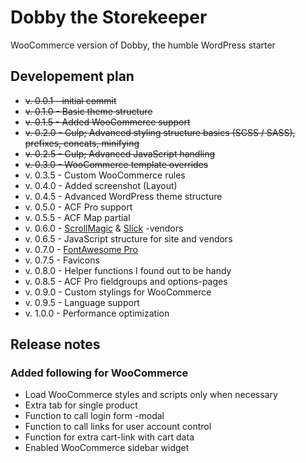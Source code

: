 # Dobby the Storekeeper
WooCommerce version of Dobby, the humble WordPress starter

## Developement plan
* ~~v. 0.0.1 - initial commit~~
* ~~v. 0.1.0 - Basic theme structure~~
* ~~v. 0.1.5 - Added WooCommerce support~~
* ~~v. 0.2.0 - Gulp; Advanced styling structure basics (SCSS / SASS), prefixes, concats, minifying~~
* ~~v. 0.2.5 - Gulp; Advanced JavaScript handling~~
* ~~v. 0.3.0 - WooCommerce template overrides~~
* v. 0.3.5 - Custom WooCommerce rules
* v. 0.4.0 - Added screenshot (Layout)
* v. 0.4.5 - Advanced WordPress theme structure
* v. 0.5.0 - ACF Pro support
* v. 0.5.5 - ACF Map partial
* v. 0.6.0 - [ScrollMagic](http://scrollmagic.io/) & [Slick](http://kenwheeler.github.io/slick/) -vendors
* v. 0.6.5 - JavaScript structure for site and vendors
* v. 0.7.0 - [FontAwesome Pro](https://fontawesome.com/)
* v. 0.7.5 - Favicons
* v. 0.8.0 - Helper functions I found out to be handy
* v. 0.8.5 - ACF Pro fieldgroups and options-pages
* v. 0.9.0 - Custom stylings for WooCommerce
* v. 0.9.5 - Language support
* v. 1.0.0 - Performance optimization

 ## Release notes

 ### Added following for WooCommerce
 * Load WooCommerce styles and scripts only when necessary
 * Extra tab for single product
 * Function to call login form -modal
 * Function to call links for user account control
 * Function for extra cart-link with cart data
 * Enabled WooCommerce sidebar widget